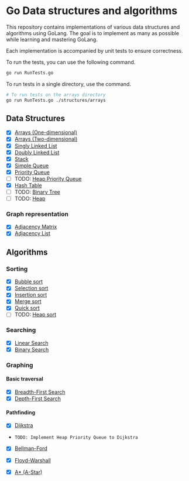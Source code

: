 # Go Data structures and algorithms

This repository contains implementations of various data structures and algorithms using GoLang.
The goal is to implement as many as possible while learning and mastering GoLang.

Each implementation is accompanied by unit tests to ensure correctness.

To run the tests, you can use the following command.

```bash
go run RunTests.go
```

To run tests in a single directory, use the command.

```bash
# To run tests on the arrays directory
go run RunTests.go ./structures/arrays
```

## Data Structures

  - [x] [Arrays (One-dimensional)](./structures/arrays/1DArray.go)
  - [x] [Arrays (Two-dimensional)](./structures/arrays/2DArray.go)
  - [x] [Singly Linked List](./structures/linked-lists/SinglyLinkedList.go)
  - [x] [Doubly Linked List](./structures/linked-lists/DoublyLinkedList.go)
  - [x] [Stack](./structures/stacks/Stack.go)
  - [x] [Simple Queue](./structures/queue/SimpleQueue.go)
  - [x] [Priority Queue](./structures/queue/PriorityQueue.go)
  - [ ] TODO: [Heap Priority Queue](./structures/queue/HeapPriorityQueue.go)
  - [x] [Hash Table](./structures/hash-tables/HashTable.go)
  - [ ] TODO: [Binary Tree](./structures/trees/BinaryTree.go)
  - [ ] TODO: [Heap](./structures/heap/Heap.go)

 ### Graph representation

  - [x] [Adjacency Matrix](./structures/graphs/AdjacencyMatrix.go)
  - [x] [Adjacency List](./structures/graphs/AdjacencyList.go)

## Algorithms

### Sorting

  - [x] [Bubble sort](./algorithms/sorting/BubbleSort.go)
  - [x] [Selection sort](./algorithms/sorting/SelectionSort.go)
  - [x] [Insertion sort](./algorithms/sorting/InsertionSort.go)
  - [x] [Merge sort](./algorithms/sorting/MergeSort.go)
  - [x] [Quick sort](./algorithms/sorting/QuickSort.go)
  - [ ] TODO: [Heap sort](./algorithms/sorting/HeapSort.go)

### Searching

  - [x] [Linear Search](./algorithms/searching/LinearSearch.go)
  - [x] [Binary Search](./algorithms/searching/BinarySearch.go)

### Graphing

#### Basic traversal

  - [x] [Breadth-First Search](./algorithms/graphing/basic-traversal/BreadthFirstSearch.go)
  - [x] [Depth-First Search](./algorithms/graphing/basic-traversal/DepthFirstSearch.go)

#### Pathfinding

  - [x] [Dijkstra](./algorithms/graphing/pathfinding/Dijkstra.go)
  -     TODO: Implement Heap Priority Queue to Dijkstra
  - [x] [Bellman-Ford](./algorithms/graphing/pathfinding/BellmanFord.go)
  - [x] [Floyd-Warshall](./algorithms/graphing/pathfinding/FloydWarshall.go)
  - [x] [A* (A-Star)](./algorithms/graphing/pathfinding/AStar.go)
 